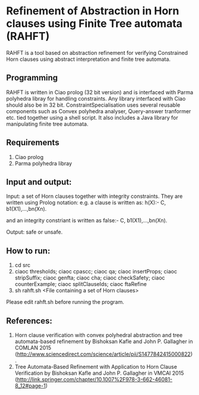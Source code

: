 # Refinement of Abstraction in Horn clauses using Finite Tree automata (RAHFT)
RAHFT is a  tool based on  abstraction refinement for verifying Constrained Horn clauses using abstract interpretation and finite tree automata. 

## Programming 
RAHFT is written in Ciao prolog (32 bit version) and is interfaced with Parma polyhedra libray for handling constraints. Any library interfaced with Ciao should also be in 32 bit. ConstraintSpecialisation uses several reusable components such as Convex polyhedra analyser, 
Query-answer tranformer etc. tied together using a shell script. It also includes a Java library for manipulating finite tree automata.

## Requirements
1. Ciao prolog
2. Parma polyhedra libray

## Input and output:
Input: a set of Horn clauses together with integrity constraints. They are written using Prolog notation:
e.g. a clause is written as: h(X):- C, b1(X1),...,bn(Xn). 

and an integrity constriant is written as false:- C, b1(X1),...,bn(Xn).

Output: safe or unsafe.

## How to run:
1. cd src
2. ciaoc thresholds; ciaoc cpascc; ciaoc qa; ciaoc insertProps; ciaoc stripSuffix; ciaoc genfta; ciaoc cha; ciaoc checkSafety; ciaoc counterExample; ciaoc splitClauseIds; ciaoc ftaRefine
3. sh rahft.sh \<File containing a set of Horn clauses\> 

Please edit rahft.sh before running the program.

## References:
1. Horn clause verification with convex polyhedral abstraction and tree automata-based refinement by Bishoksan Kafle and John P. Gallagher in COMLAN 2015 (http://www.sciencedirect.com/science/article/pii/S1477842415000822). 
2. Tree Automata-Based Refinement with Application to Horn Clause Verification by Bishoksan Kafle and John P. Gallagher in VMCAI 2015 (http://link.springer.com/chapter/10.1007%2F978-3-662-46081-8_12#page-1)
